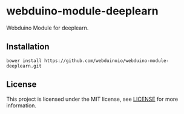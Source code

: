 # webduino-module-deeplearn

Webduino Module for deeplearn.


## Installation

```shell
bower install https://github.com/webduinoio/webduino-module-deeplearn.git
```

## License

This project is licensed under the MIT license, see [LICENSE](LICENSE) for more information.
